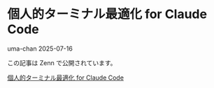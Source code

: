 # 個人的ターミナル最適化 for Claude Code
uma-chan
2025-07-16

この記事は Zenn で公開されています。

[個人的ターミナル最適化 for Claude
Code](https://zenn.dev/i9wa4/articles/2025-07-16-optimize-your-terminal-for-claude-code)
